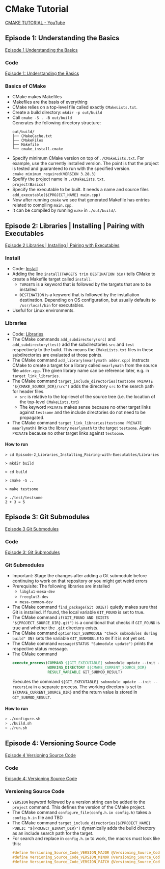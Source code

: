 # CMake Tutorial
[CMAKE TUTORIAL - YouTube](https://www.youtube.com/playlist?list=PLalVdRk2RC6o5GHu618ARWh0VO0bFlif4)

## Episode 1: Understanding the Basics
[Episode 1 Understanding the Basics](https://www.youtube.com/watch?v=nlKcXPUJGwA)

### Code
[Episode 1: Understanding the Basics](./Episode-1_Understanding-The-Basics)

### Basics of CMake
- CMake makes Makefiles
- Makefiles are the basis of everything
- CMake relies on a top-level file called exactly `CMakeLists.txt`.
- Create a build directory: `mkdir -p out/build`
- Call `cmake -S . -B out/build`  
  Generates the following directory structure:
  ```
  out/build/
  ├── CMakeCache.txt
  ├── CMakeFiles
  ├── Makefile
  └── cmake_install.cmake
  ```
- Specify minimum CMake version on top of `./CMakeLists.txt`. For example, use the currently installed version. The point is that the project is tested and guaranteed to run with the specified version.  
`cmake_minimum_required(VERSION 3.28.3)`
- Spefify the project name in `./CMakeLists.txt`.  
  `project(Basics)`
- Specify the executable to be built. It needs a name and source files  
  `add_executable(${PROJECT_NAME} main.cpp)`
- Now after running `cmake` we see that generated Makefile has entries related to compiling `main.cpp`.
- It can be compiled by running `make` in `./out/build/`.

## Episode 2: Libraries | Installing | Pairing with Executables
[Episode 2 Libraries | Installing | Pairing with Executables](https://www.youtube.com/watch?v=DDHCEE_PHOU)

### Install
- Code: [Install](./Episode-2_Libraries_Installing_Pairing-with-Executables/Install)
- Adding the line `install(TARGETS trim DESTINATION bin)` tells CMake to create a Makefile target called `install`.
  - `TARGETS` is a keyword that is followed by the targets that are to be installed
  - `DESTINATION` is a keyword that is followed by the installation destination. Depending on OS configuration, but usually defaults to `/usr/local/bin` for executables.
- Useful for Linux environments.

### Libraries
- Code: [Libraries](./Episode-2_Libraries_Installing_Pairing-with-Executables/Libraries)
- The CMake commands `add_subdirectory(src)` and `add_subdirectory(test)` add the subdirectories `src` and `test` respectively to the build. This means the `CMakeLists.txt` files in these subdirectories are evaluated at those points.
- The CMake command `add_library(mearlymath adder.cpp)` instructs CMake to create a target for a library called `mearlymath` from the source file `adder.cpp`. The given library name can be reference later, e.g. in `target_link_libraries`.
- The CMake command `target_include_directories(testsome PRIVATE "${CMAKE_SOURCE_DIR}/src")` adds the directory `src` to the search path for header files.
  - `src` is relative to the top-level of the source tree (i.e. the location of the top-level `CMakeLists.txt`)
  - The keyword `PRIVATE` makes sense because no other target links against `testsome` and the include directories do not need to be propagated.
- The CMake command `target_link_libraries(testsome PRIVATE mearlymath)` links the library `mearlymath` to the target `testsome`. Again `PRIVATE` because no other target links against `testsome`.

#### How to run
```
> cd Episode-2_Libraries_Installing_Pairing-with-Executables/Libraries

> mkdir build

> cd build

> cmake -S ..

> make testsome

> ./test/testsome
2 + 3 = 5
```

## Episode 3: Git Submodules
[Episode 3 Git Submodules](https://www.youtube.com/watch?v=ED-WUk440qc)

### Code
[Episode 3: Git Submodules](./Episode-3_Git-Submodules)

### Git Submodules
- Important: Stage the changes after adding a Git submodule before continuing to work on that repository or you might get weird errors
- Prerequisite: The following libraries are installed
  - `libglu1-mesa-dev`
  - `freeglut3-dev`
  - `mesa-common-dev`
- The CMake command `find_package(Git QUIET)` quietly makes sure that Git is installed. If found, the local variable `GIT_FOUND` is set to true.
- The CMake command `if(GIT_FOUND AND EXISTS "${PROJECT_SOURCE_DIR}.git")` is a conditional that checks if `GIT_FOUND` is true and whether the `.git` directory exists.
- The CMake command `option(GIT_SUBMODULE "Check submodules during build" ON)` sets the variable `GIT_SUBMODULE` to `ON` if it is not yet set.
- The CMake command `message(STATUS "Submodule update")` prints the respective status message.
- The CMake command
  ```cmake
  execute_process(COMMAND ${GIT_EXECUTABLE} submodule update --init --recursive
                  WORKING_DIRECTORY ${CMAKE_CURRENT_SOURCE_DIR}
                  RESULT_VARIABLE GIT_SUBMOD_RESULT)
  ```
  Executes the command `${GIT_EXECUTABLE} submodule update --init --recursive` in a separate process. The working directory is set to `${CMAKE_CURRENT_SOURCE_DIR}` and the return value is stored in `GIT_SUBMOD_RESULT`.

#### How to run
```bash
> ./configure.sh
> ./build.sh
> ./run.sh
```

## Episode 4: Versioning Source Code
[Episode 4 Versioning Source Code](https://www.youtube.com/watch?v=K3bx7NYSXVk)

### Code
[Episode 4: Versioning Source Code](./Episode-4_Versioning_Source_Code)

### Versioning Source Code
- `VERSION` keyword followed by a version string can be added to the `project` command. This defines the version of the CMake project.
- The CMake command `configure_file(confg.h.in config.h)` takes a `config.h.in` file and TBD
- The CMake command `target_include_directories(${PROJECT_NAME} PUBLIC "${PROJECT_BINARY_DIR}")` dynamically adds the build directory as an include search path for the target.
- For search and replace in `config.h.in` to work, the macros must look like this:
  ```c
  #define Versioning_Source_Code_VERSION_MAJOR @Versioning_Source_Code_VERSION_MAJOR@
  #define Versioning_Source_Code_VERSION_MINOR @Versioning_Source_Code_VERSION_MINOR@
  #define Versioning_Source_Code_VERSION_PATCH @Versioning_Source_Code_VERSION_PATCH@
  ```
  